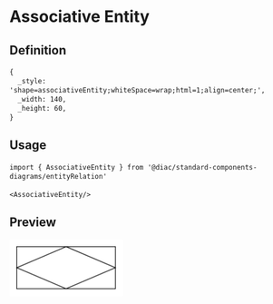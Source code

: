 # Associative Entity

## Definition

```
{
  _style: 'shape=associativeEntity;whiteSpace=wrap;html=1;align=center;',
  _width: 140,
  _height: 60,
}
```

## Usage

```
import { AssociativeEntity } from '@diac/standard-components-diagrams/entityRelation'

<AssociativeEntity/>
```

## Preview

<img src="./associative-entity.png" width="200"/>
